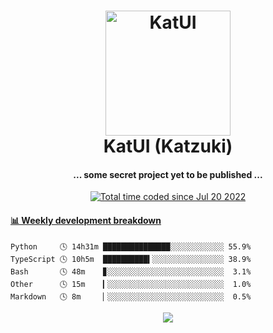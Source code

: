<h1 align="center">
  <img src="https://kokecacao.me/static/img/katzuki.png" alt="KatUI" width="200">
  <br>KatUI (Katzuki)<br>
</h1>

<h4 align="center">... some secret project yet to be published ...</h4>

<p align="center">
  <a href="https://wakatime.com/@5d39136d-911d-4ceb-9dae-178d9dbef0cd"><img src="https://wakatime.com/badge/user/5d39136d-911d-4ceb-9dae-178d9dbef0cd.svg" alt="Total time coded since Jul 20 2022" /></a>
</p>

<!-- waka-box start -->
#### <a href="https://gist.github.com/5db7183a9e07f1193716cb2b94e5d0e1" target="_blank">📊 Weekly development breakdown</a>
```text
Python     🕓 14h31m ███████████████░░░░░░░░░░░░ 55.9%
TypeScript 🕓 10h5m  ██████████▍░░░░░░░░░░░░░░░░ 38.9%
Bash       🕓 48m    ▊░░░░░░░░░░░░░░░░░░░░░░░░░░  3.1%
Other      🕓 15m    ▎░░░░░░░░░░░░░░░░░░░░░░░░░░  1.0%
Markdown   🕓 8m     ▏░░░░░░░░░░░░░░░░░░░░░░░░░░  0.5%
```
<!-- Powered by https://github.com/YouEclipse/waka-box-go . -->
<!-- waka-box end -->

<p align="center">
  <img src="https://count.getloli.com/get/@:koke_cacao?theme=rule34">
</p>
